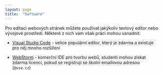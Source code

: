 ```yaml
---
layout: page
title:  "Software"
---
```


Pro editaci webových stránek můžete používat jakýkoliv textový editor
nebo vývojové prostředí. Některé z nich vám však práci mohou usnadnit:

* [Visual Studio Code](https://code.visualstudio.com/) - velice populární editor, který je zdarma a existuje pro něj mnoho rozšíření

* [WebStorm](https://www.jetbrains.com/student/) - komerční IDE pro tvorbu webů, studenti mohou získat zdarma licenci, pokud se registrují se školní emailovou adresou (`@vse.cz`)
